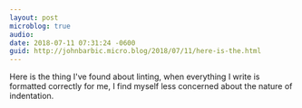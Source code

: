 ```yaml
---
layout: post
microblog: true
audio: 
date: 2018-07-11 07:31:24 -0600
guid: http://johnbarbic.micro.blog/2018/07/11/here-is-the.html
---
```

Here is the thing I've found about linting, when everything I write is formatted correctly for me, I find myself less concerned about the nature of indentation.

